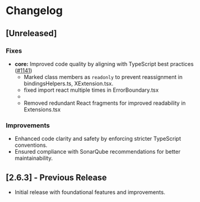 # Changelog

## [Unreleased]

### Fixes
- **core:** Improved code quality by aligning with TypeScript best practices ([#1141](https://github.com/asyncapi/asyncapi-react/issues/1141))
  - Marked class members as `readonly` to prevent reassignment in bindingsHelpers.ts, XExtension.tsx.
  - fixed import react multiple times in ErrorBoundary.tsx
  - 
  - Removed redundant React fragments for improved readability in Extensions.tsx
  
### Improvements
- Enhanced code clarity and safety by enforcing stricter TypeScript conventions.
- Ensured compliance with SonarQube recommendations for better maintainability.

## [2.6.3] - Previous Release
- Initial release with foundational features and improvements.
